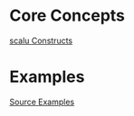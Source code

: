 # Core Concepts

[scalu Constructs](https://github.com/ArgosOfIthica/scalu/wiki/Sandboxes)

# Examples

[Source Examples](https://github.com/ArgosOfIthica/scalu/tree/master/examples)